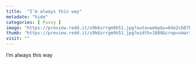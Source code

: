 ```yaml
---
title:  "I’m always this way"
metadate: "hide"
categories: [ Pussy ]
image: "https://preview.redd.it/s9k6zrrgm9k51.jpg?auto=webp&s=64e2cb87b848ae2eb851e614664cda805d938223"
thumb: "https://preview.redd.it/s9k6zrrgm9k51.jpg?width=1080&crop=smart&auto=webp&s=9f5f2b90d1d932a58925ff037ff18c73346f3792"
visit: ""
---
```

I’m always this way
